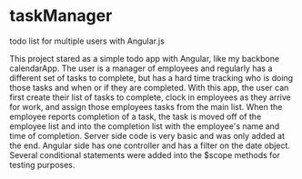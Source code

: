 # taskManager
todo list for multiple users with Angular.js

This project stared as a simple todo app with Angular, like my backbone calendarApp.  The user is a manager of employees and regularly has a different set of tasks to complete, but has a hard time tracking who is doing those tasks and when or if they are completed.  With this app, the user can first create their list of tasks to complete, clock in employees as they arrive for work, and assign those employees tasks from the main list.  When the employee reports completion of a task, the task is moved off of the employee list and into the completion list with the employee's name and time of completion.  Server side code is very basic and was only added at the end.  Angular side has one controller and has a filter on the date object.  Several conditional statements were added into the $scope methods for testing purposes.
